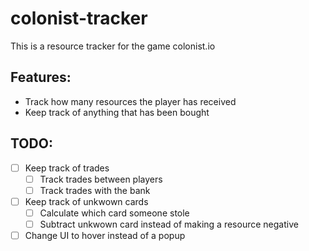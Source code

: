 # colonist-tracker
This is a resource tracker for the game colonist.io

## Features:
- Track how many resources the player has received
- Keep track of anything that has been bought

## TODO:
- [ ] Keep track of trades 
    - [ ] Track trades between players
    - [ ] Track trades with the bank
- [ ] Keep track of unkwown cards
    - [ ] Calculate which card someone stole
    - [ ] Subtract unkwown card instead of making a resource negative
- [ ] Change UI to hover instead of a popup